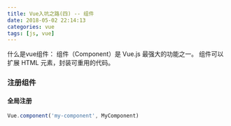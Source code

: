 ```yaml
---
title: Vue入坑之路(四) -- 组件
date: 2018-05-02 22:14:13
categories: vue
tags: [js, vue]
---
```


什么是vue组件：
    组件（Component）是 Vue.js 最强大的功能之一。
    组件可以扩展 HTML 元素，封装可重用的代码。

### 注册组件

#### 全局注册

```js
Vue.component('my-component', MyComponent)
```